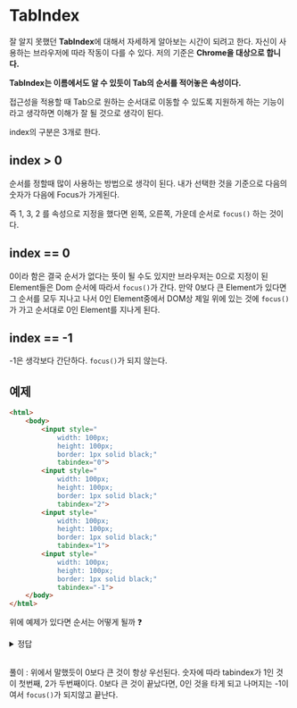 # TabIndex

잘 알지 못했던 **TabIndex**에 대해서 자세하게 알아보는 시간이 되려고 한다. 자신이 사용하는 브라우저에 따라 작동이 다를 수 있다. 저의 기준은 **Chrome을 대상으로 합니다.** 

**TabIndex는 이름에서도 알 수 있듯이 Tab의 순서를 적어놓은 속성이다.**

접근성을 적용할 때 Tab으로 원하는 순서대로 이동할 수 있도록 지원하게 하는 기능이라고 생각하면 이해가 잘 될 것으로 생각이 된다.

index의 구분은 3개로 한다.
<br/>

## index > 0

순서를 정할때 많이 사용하는 방법으로 생각이 된다. 내가 선택한 것을 기준으로 다음의 숫자가 다음에 Focus가 가게된다.

즉 1, 3, 2 를 속성으로 지정을 했다면 왼쪽, 오른쪽, 가운데 순서로 `focus()` 하는 것이다.
<br/>

## index == 0

0이라 함은 결국 순서가 없다는 뜻이 될 수도 있지만 브라우저는 0으로 지정이 된 Element들은 Dom 순서에 따라서 `focus()`가 간다. 만약 0보다 큰 Element가 있다면 그 순서를 모두 지나고 나서 0인 Element중에서 DOM상 제일 위에 있는 것에 `focus()`가 가고 순서대로 0인 Element를 지나게 된다.
<br/>

## index == -1

-1은 생각보다 간단하다. `focus()`가 되지 않는다.
<br/>

## 예제

```html
<html>
	<body>
		<input style="
			width: 100px;
			height: 100px;
			border: 1px solid black;" 
			tabindex="0">
		<input style="
			width: 100px;
			height: 100px;
			border: 1px solid black;" 
			tabindex="2">
		<input style="
			width: 100px;
			height: 100px;
			border: 1px solid black;" 
			tabindex="1">
		<input style="
			width: 100px;
			height: 100px;
			border: 1px solid black;" 
			tabindex="-1">
	</body>
</html>
```

위에 예제가 있다면 순서는 어떻게 될까 :question:

<details>
<summary> 정답 </summary>

 **세번째, 두번째, 첫번째**
 
</details>
<br/>

풀이 : 위에서 말했듯이 0보다 큰 것이 항상 우선된다. 숫자에 따라 tabindex가 1인 것이 첫번째, 2가 두번째이다. 0보다 큰 것이 끝났다면, 0인 것을 타게 되고 나머지는 -1이여서 `focus()`가 되지않고 끝난다.